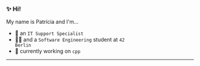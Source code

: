 ### ✨ Hi!

My name is Patrícia and I'm...
* 🔧 an <code>IT Support Specialist</code>
* 👩‍💻 and a <code>Software Engineering</code> student at <code>42 Berlin</code> 
* 🔭 currently working on <code>cpp</code> 

---
